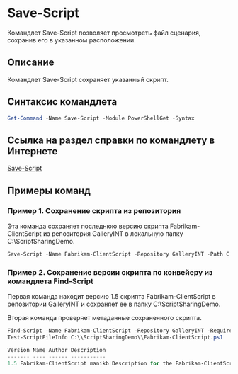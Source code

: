 # Save-Script

Командлет Save-Script позволяет просмотреть файл сценария, сохранив его в указанном расположении.

## Описание

Командлет Save-Script сохраняет указанный скрипт.

## Синтаксис командлета

```powershell
Get-Command -Name Save-Script -Module PowerShellGet -Syntax
```
## Ссылка на раздел справки по командлету в Интернете

[Save-Script](http://go.microsoft.com/fwlink/?LinkId=619786)

## Примеры команд

### Пример 1. Сохранение скрипта из репозитория
Эта команда сохраняет последнюю версию скрипта Fabrikam-ClientScript из репозитория GalleryINT в локальную папку C:\ScriptSharingDemo.

```powershell
Save-Script -Name Fabrikam-ClientScript -Repository GalleryINT -Path C:\ScriptSharingDemo
```

### Пример 2. Сохранение версии скрипта по конвейеру из командлета Find-Script

Первая команда находит версию 1.5 скрипта Fabrikam-ClientScript в репозитории GalleryINT и сохраняет ее в папку C:\ScriptSharingDemo.

Вторая команда проверяет метаданные сохраненного скрипта.

```powershell
Find-Script -Name Fabrikam-ClientScript -Repository GalleryINT -RequiredVersion 1.5 | Save-Script -Path C:\\ScriptSharingDemo
Test-ScriptFileInfo C:\\ScriptSharingDemo\\Fabrikam-ClientScript.ps1

Version Name Author Description
------- ---- ------ -----------
1.5 Fabrikam-ClientScript manikb Description for the Fabrikam-ClientScript script
```


<!--HONumber=Aug16_HO3-->


